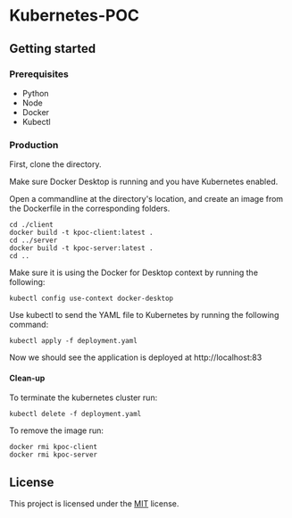 # Kubernetes-POC

## Getting started

### Prerequisites

- Python
- Node
- Docker
- Kubectl

### Production

First, clone the directory.

Make sure Docker Desktop is running and you have Kubernetes enabled.

Open a commandline at the directory's location, and create an image from the Dockerfile in the corresponding folders.

```commandline
cd ./client
docker build -t kpoc-client:latest .
cd ../server
docker build -t kpoc-server:latest .
cd ..
```

Make sure it is using the Docker for Desktop context by running the following:
```commandline
kubectl config use-context docker-desktop
```

Use kubectl to send the YAML file to Kubernetes by running the following command:
```commandline
kubectl apply -f deployment.yaml
```

Now we should see the application is deployed at http://localhost:83

#### Clean-up

To terminate the kubernetes cluster run:
```commandline
kubectl delete -f deployment.yaml
```

To remove the image run:
```commandline
docker rmi kpoc-client
docker rmi kpoc-server
```

## License

This project is licensed under the [MIT](https://opensource.org/licenses/MIT) license.
